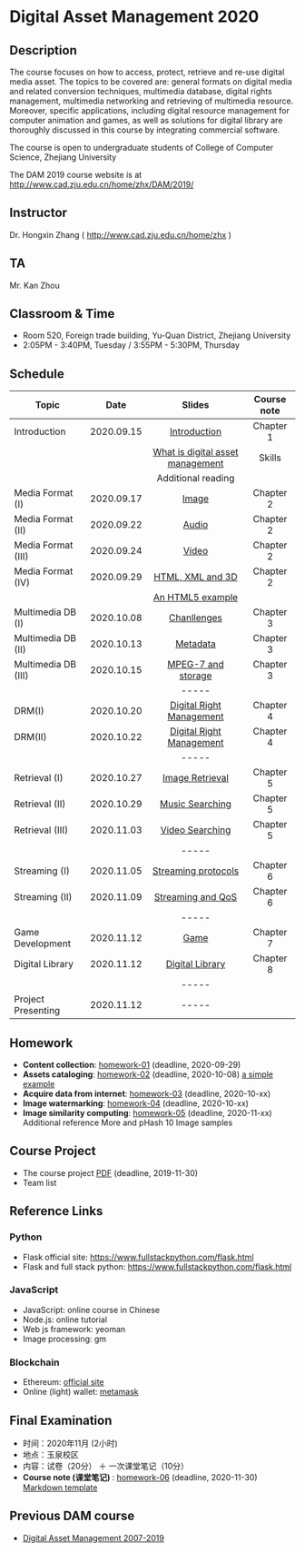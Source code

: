 # Digital Asset Management 2020

## Description
The course focuses on how to access, protect, retrieve and re-use digital media asset. The topics to be covered are: general formats on digital media and related conversion techniques, multimedia database, digital rights management, multimedia networking and retrieving of multimedia resource. Moreover, specific applications, including digital resource management for computer animation and games, as well as solutions for digital library are thoroughly discussed in this course by integrating commercial software.

The course is open to undergraduate students of College of Computer Science, Zhejiang University

The DAM 2019 course website is at http://www.cad.zju.edu.cn/home/zhx/DAM/2019/

## Instructor
Dr. Hongxin Zhang ( http://www.cad.zju.edu.cn/home/zhx )

## TA
Mr. Kan Zhou

## Classroom & Time
- Room 520, Foreign trade building, Yu-Quan District, Zhejiang University
- 2:05PM - 3:40PM, Tuesday / 3:55PM - 5:30PM, Thursday

## Schedule
|   Topic           |     Date     |                  Slides                                   |   Course note      |          
| ----------------  |:------------:|:---------------------------------------------------------:|:------------------:|
|  Introduction     |  2020.09.15  |  [Introduction](pdf/dam2020-00.pdf)                       |   Chapter 1        |
|                   |              |  [What is digital asset management](pdf/dam2020-01.pdf)   |   Skills           |
|                   |              |  Additional reading                                       |                    |
|Media Format (I)   |  2020.09.17  |  [Image](pdf/dam2020-02.pdf)                              |   Chapter 2        |
|Media Format (II)  |  2020.09.22  |  [Audio](pdf/dam2020-03.pdf)                              |   Chapter 2        |
|Media Format (III) |  2020.09.24  |  [Video](pdf/dam2020-04.pdf)                              |   Chapter 2        |
|Media Format (IV)  |  2020.09.29  |  [HTML, XML and 3D](pdf/dam2020-05.pdf)                   |   Chapter 2        |
|                   |              |  [An HTML5 example](examples/html5)                       |                    |
|Multimedia DB (I)  |  2020.10.08  |  [Chanllenges](pdf/dam2019-06.pdf)                        |   Chapter 3        |
|Multimedia DB (II) |  2020.10.13  |  [Metadata](pdf/dam2019-07.pdf)                           |   Chapter 3        |
|Multimedia DB (III)|  2020.10.15  |  [MPEG-7 and storage](pdf/dam2019-08.pdf)                 |   Chapter 3        |
|                   |              |  -----                                                    |                    |
|DRM(I)             |  2020.10.20  |  [Digital Right Management](pdf/dam2019-09.pdf)           |   Chapter 4        |
|DRM(II)            |  2020.10.22  |  [Digital Right Management](pdf/dam2019-10.pdf)           |   Chapter 4        |
|                   |              |  -----                                                    |                    |
|Retrieval (I)      |  2020.10.27  |  [Image Retrieval](pdf/dam2019-11.pdf)                    |   Chapter 5        |
|Retrieval (II)     |  2020.10.29  |  [Music Searching](pdf/dam2019-12.pdf)                    |   Chapter 5        |
|Retrieval (III)    |  2020.11.03  |  [Video Searching](pdf/dam2019-13.pdf)                    |   Chapter 5        |
|                   |              |  -----                                                    |                    |
|Streaming (I)      |  2020.11.05  |  [Streaming protocols](pdf/dam2019-14.pdf)                |   Chapter 6        |
|Streaming (II)     |  2020.11.09  |  [Streaming and QoS](pdf/dam2019-15.pdf)                  |   Chapter 6        |
|                   |              |  -----                                                    |                    |
|Game Development   |  2020.11.12  |  [Game](pdf/dam2019-16.pdf)                               |   Chapter 7        |
|Digital Library    |  2020.11.12  |  [Digital Library](pdf/dam2019-17.pdf)                    |   Chapter 8        |
|                   |              |  -----                                                    |                    |
|Project Presenting |  2020.11.12  |  -----                                                    |                    |


## Homework
- **Content collection**: [homework-01](pdf/dam2020-hw01.pdf) (deadline, 2020-09-29)
- **Assets cataloging**: [homework-02](pdf/dam2020-hw02.pdf) (deadline, 2020-10-08) [a simple example](https://www.midifan.com) 
- **Acquire data from internet**: [homework-03](pdf/dam2020-hw03.pdf) (deadline, 2020-10-xx)
- **Image watermarking**: [homework-04](pdf/dam2020-hw04.pdf) (deadline, 2020-10-xx)
- **Image similarity computing**: [homework-05](pdf/dam2020-hw05.pdf) (deadline, 2020-11-xx) Additional reference More and pHash 10 Image samples

## Course Project
- The course project [PDF](pdf/dam2019-project.pdf) (deadline, 2019-11-30)
- Team list

## Reference Links

### Python
- Flask official site: https://www.fullstackpython.com/flask.html
- Flask and full stack python: https://www.fullstackpython.com/flask.html


### JavaScript
- JavaScript: online course in Chinese
- Node.js: online tutorial
- Web js framework: yeoman
- Image processing: gm

### Blockchain
- Ethereum: [official site](https://www.ethereum.org/)
- Online (light) wallet: [metamask](https://metamask.io/)


## Final Examination
+ 时间：2020年11月 (2小时)
+ 地点：玉泉校区
+ 内容：试卷（20分） ＋ 一次课堂笔记（10分）
+ **Course note (课堂笔记)** : [homework-06](pdf/dam2020-hw06.pdf) (deadline, 2020-11-30) [Markdown template](course-note.md)

## Previous DAM course
+ [Digital Asset Management 2007-2019](https://github.com/hongxin/DAMCourse-2019)
